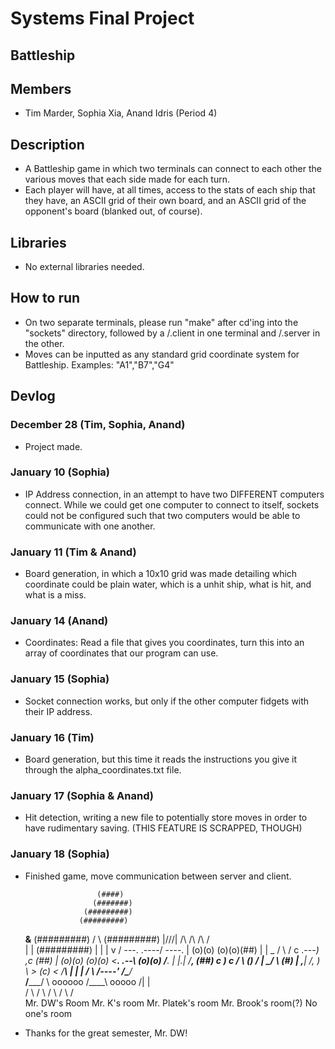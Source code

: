# Systems Final Project
## Battleship

## Members
  * Tim Marder, Sophia Xia, Anand Idris (Period 4)

## Description
  * A Battleship game in which two terminals can connect to each other the various moves that each side made for each turn.
  * Each player will have, at all times, access to the stats of each ship that they have, an ASCII grid of their own board, and an ASCII grid of the opponent's board (blanked out, of course).

## Libraries
  * No external libraries needed.

## How to run
  * On two separate terminals, please run "make" after cd'ing into the "sockets" directory, followed by a /.client in one terminal and /.server in the other.
  * Moves can be inputted as any standard grid coordinate system for Battleship.  Examples: "A1","B7","G4"

## Devlog


### December 28 (Tim, Sophia, Anand)
  * Project made.

### January 10 (Sophia)
  * IP Address connection, in an attempt to have two DIFFERENT computers connect.  While we could get one computer to connect to itself, sockets could not be configured such that two computers would be able to communicate with one another.

### January 11 (Tim & Anand)
  * Board generation, in which a 10x10 grid was made detailing which coordinate could be plain water, which is a unhit ship, what is hit, and what is a miss.

### January 14 (Anand)
  * Coordinates: Read a file that gives you coordinates, turn this into an array of coordinates that our program can use.

### January 15 (Sophia)
  * Socket connection works, but only if the other computer fidgets with their IP address.

### January 16 (Tim)
  * Board generation, but this time it reads the instructions you give it through the alpha_coordinates.txt file.

### January 17 (Sophia & Anand)
  * Hit detection, writing a new file to potentially store moves in order to have rudimentary saving.  (THIS FEATURE IS SCRAPPED, THOUGH)

### January 18 (Sophia)
  * Finished game, move communication between server and client.


                        (####)
                       (#######)
                     (#########)
                    (#########)
    __&__          (#########)
   /     \        (#########)   |\/\/\/|     /\ /\  /\               /\
  |       |      (#########)    |      |     | v  \/  \---.    .----/  \----.
  |  (o)(o)       (o)(o)(##)    |      |      \_        /       \          /
  c   .---_)    ,_c     (##)    | (o)(o)       (o)(o)  <__.   .--\ (o)(o) /__.
   | |.___|    /____,   (##)    c      _)     _c         /     \     ()     /
   |  \__/       \     (#)       | ,___|     /____,   )  \      >   (c_)   <
   /_____\        |    |         |   /         \     /----'    /___\____/___\
  /_____/ \       oooooo        /____\          ooooo             /|    |\
 /         \     /      \      /      \        /     \           /        \
 Mr. DW's Room  Mr. K's room  Mr. Platek's room Mr. Brook's room(?) No one's room
 
   
 * Thanks for the great semester, Mr. DW!

